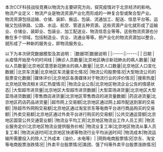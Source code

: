 本次CCF科技战役竞赛以物流为主要研究方向，探究疫情对于北京经济的影响。
物流产业定义：物流产业是物流资源产业化而形成的一种复合型或聚合型产业。 物流资源包括运输、仓储、装卸、搬运、包装、流通加工、配送、信息平台等。运输又包括铁路、公路、水运、航空、管道五种资源。这些资源产业化就形成了运输业、仓储业、装卸业、包装业、加工配送业、物流信息业等等。这些物流资源也分散在多个领域，包括制造业、农业、流通业等等。把产业化的物流资源加以整合，就形成了一种新的服务业，即物流服务业。

以下为本次研究数据模型及其说明：
|数据项|数据说明  |
|:-----:|:-----:|
| 日期 |从疫情开始至今的时间线  |
|确诊人员数量|北京地区确诊新冠肺炎的病人数量|
|疑似人员数量|北京地区意思新冠肺炎的病人数量|
|北京人口数量|北京地区人口变化数据|
|北京车流量|北京地区车流量变化情况|
|物流公司股票情况|大型物流公司的股票变化数据|
|媒体评价|北京地区各类媒体对于物流行业的评价情况|
|搜索热度|北京地区物流相关词汇热度情况|
|物流企业公告|北京地区物流企业公告的情感状态|
|大型超市进货量|北京地区大型超市进货数据|
|大型菜场进货量|北京地区大型菜场进货数据|
|零售商店进货量|北京地区零售商店的进货量数据|
|药店进货量|北京地区药店药品进货量|
|超市网上交易额|北京地区通过网上超市配送到家的交易额|
|除超市外网购交易额|北京地区通过淘宝京东等电商平台进行商品购买的交易额|
|外卖交易额|北京地区通过外卖平台进行购买的交易额|
|公共交通运营额|北京地区国营公共交通营业额|
|物流业平均工资|北京地区物流业工作人员工资|
|物流业服务定价|北京地区物流业提供服务价格|
|物流业复工率|北京地区物流从事人员复工率|
|物流派送时间|北京地区快递等物流行业平均派送时间|
|物流成本|物流运输所需要投入的除人工外成本（油价，水电等）|
|网购电商股票情况|京东、淘宝等电商股票涨跌情况|
|外卖平台股票情况|美团、饿了吗等外卖平台股票涨跌情况|
